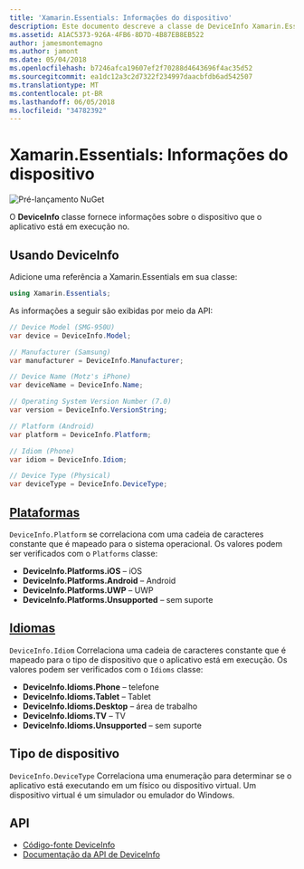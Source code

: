 ```yaml
---
title: 'Xamarin.Essentials: Informações do dispositivo'
description: Este documento descreve a classe de DeviceInfo Xamarin.Essentials, que fornece informações sobre o dispositivo que o aplicativo está em execução no.
ms.assetid: A1AC5373-926A-4FB6-8D7D-4B87EB8EB522
author: jamesmontemagno
ms.author: jamont
ms.date: 05/04/2018
ms.openlocfilehash: b7246afca19607ef2f70288d4643696f4ac35d52
ms.sourcegitcommit: ea1dc12a3c2d7322f234997daacbfdb6ad542507
ms.translationtype: MT
ms.contentlocale: pt-BR
ms.lasthandoff: 06/05/2018
ms.locfileid: "34782392"
---
```

# <a name="xamarinessentials-device-information"></a>Xamarin.Essentials: Informações do dispositivo

![Pré-lançamento NuGet](~/media/shared/pre-release.png)

O **DeviceInfo** classe fornece informações sobre o dispositivo que o aplicativo está em execução no.

## <a name="using-deviceinfo"></a>Usando DeviceInfo

Adicione uma referência a Xamarin.Essentials em sua classe:

```csharp
using Xamarin.Essentials;
```

As informações a seguir são exibidas por meio da API:

```csharp
// Device Model (SMG-950U)
var device = DeviceInfo.Model;

// Manufacturer (Samsung)
var manufacturer = DeviceInfo.Manufacturer;

// Device Name (Motz's iPhone)
var deviceName = DeviceInfo.Name;

// Operating System Version Number (7.0)
var version = DeviceInfo.VersionString;

// Platform (Android)
var platform = DeviceInfo.Platform;

// Idiom (Phone)
var idiom = DeviceInfo.Idiom;

// Device Type (Physical)
var deviceType = DeviceInfo.DeviceType;
```

## <a name="platformsxrefxamarinessentialsdeviceinfoplatforms"></a>[Plataformas](xref:Xamarin.Essentials.DeviceInfo.Platforms)

`DeviceInfo.Platform` se correlaciona com uma cadeia de caracteres constante que é mapeado para o sistema operacional. Os valores podem ser verificados com o `Platforms` classe:

- **DeviceInfo.Platforms.iOS** – iOS
- **DeviceInfo.Platforms.Android** – Android
- **DeviceInfo.Platforms.UWP** – UWP
- **DeviceInfo.Platforms.Unsupported** – sem suporte

## <a name="idiomsxrefxamarinessentialsdeviceinfoidioms"></a>[Idiomas](xref:Xamarin.Essentials.DeviceInfo.Idioms)

`DeviceInfo.Idiom` Correlaciona uma cadeia de caracteres constante que é mapeado para o tipo de dispositivo que o aplicativo está em execução. Os valores podem ser verificados com o `Idioms` classe:

- **DeviceInfo.Idioms.Phone** – telefone
- **DeviceInfo.Idioms.Tablet** – Tablet
- **DeviceInfo.Idioms.Desktop** – área de trabalho
- **DeviceInfo.Idioms.TV** – TV
- **DeviceInfo.Idioms.Unsupported** – sem suporte

## <a name="device-type"></a>Tipo de dispositivo

`DeviceInfo.DeviceType` Correlaciona uma enumeração para determinar se o aplicativo está executando em um físico ou dispositivo virtual. Um dispositivo virtual é um simulador ou emulador do Windows.

## <a name="api"></a>API

- [Código-fonte DeviceInfo](https://github.com/xamarin/Essentials/tree/master/Xamarin.Essentials/DeviceInfo)
- [Documentação da API de DeviceInfo](xref:Xamarin.Essentials.DeviceInfo)
